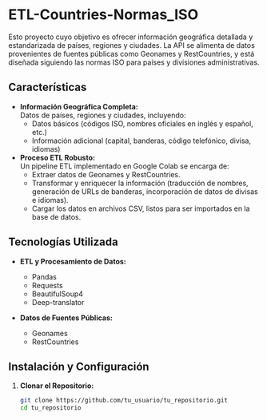 # ETL-Countries-Normas_ISO

Esto proyecto cuyo objetivo es ofrecer información geográfica detallada y estandarizada de países, regiones y ciudades. La API se alimenta de datos provenientes de fuentes públicas como Geonames y RestCountries, y está diseñada siguiendo las normas ISO para países y divisiones administrativas.

## Características

- **Información Geográfica Completa:**  
  Datos de países, regiones y ciudades, incluyendo:
  - Datos básicos (códigos ISO, nombres oficiales en inglés y español, etc.)
  - Información adicional (capital, banderas, código telefónico, divisa, idiomas)
- **Proceso ETL Robusto:**  
  Un pipeline ETL implementado en Google Colab se encarga de:
  - Extraer datos de Geonames y RestCountries.
  - Transformar y enriquecer la información (traducción de nombres, generación de URLs de banderas, incorporación de datos de divisas e idiomas).
  - Cargar los datos en archivos CSV, listos para ser importados en la base de datos.


## Tecnologías Utilizada

- **ETL y Procesamiento de Datos:**  
  - Pandas
  - Requests
  - BeautifulSoup4
  - Deep-translator

- **Datos de Fuentes Públicas:**  
  - Geonames
  - RestCountries

## Instalación y Configuración

1. **Clonar el Repositorio:**
   ```bash
   git clone https://github.com/tu_usuario/tu_repositorio.git
   cd tu_repositorio
